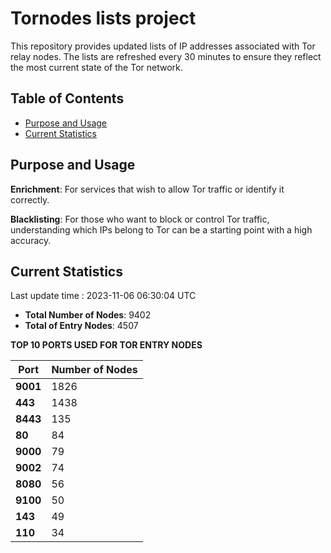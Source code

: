 # Tornodes lists project

This repository provides updated lists of IP addresses associated with Tor relay nodes. The lists are refreshed every 30 minutes to ensure they reflect the most current state of the Tor network.

## Table of Contents

- [Purpose and Usage](#purpose-and-usage)
- [Current Statistics](#current-statistics)


## Purpose and Usage

**Enrichment**: For services that wish to allow Tor traffic or identify it correctly.

**Blacklisting**: For those who want to block or control Tor traffic, understanding which IPs belong to Tor can be a starting point with a high accuracy.

## Current Statistics

Last update time : 2023-11-06 06:30:04 UTC

- **Total Number of Nodes**: 9402
- **Total of Entry Nodes**: 4507

**TOP 10 PORTS USED FOR TOR ENTRY NODES**

| **Port** | **Number of Nodes** |
|------|-----------------|
| **9001**   | 1826  |
| **443**   | 1438  |
| **8443**   | 135  |
| **80**   | 84  |
| **9000**   | 79  |
| **9002**   | 74  |
| **8080**   | 56  |
| **9100**   | 50  |
| **143**   | 49  |
| **110**   | 34  |

